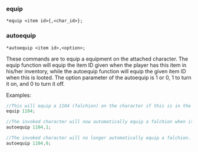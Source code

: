 ### equip
```
*equip <item id>{,<char_id>};
```
### autoequip
```
*autoequip <item id>,<option>;
```

These commands are to equip a equipment on the attached character.
The equip function will equip the item ID given when the player has
this item in his/her inventory, while the autoequip function will
equip the given item ID when this is looted. The option parameter of
the autoequip is 1 or 0, 1 to turn it on, and 0 to turn it off.

Examples:

```c
//This will equip a 1104 (falchion) on the character if this is in the inventory.
equip 1104;

//The invoked character will now automatically equip a falchion when it's looted.
autoequip 1104,1;

//The invoked character will no longer automatically equip a falchion.
autoequip 1104,0;
```

